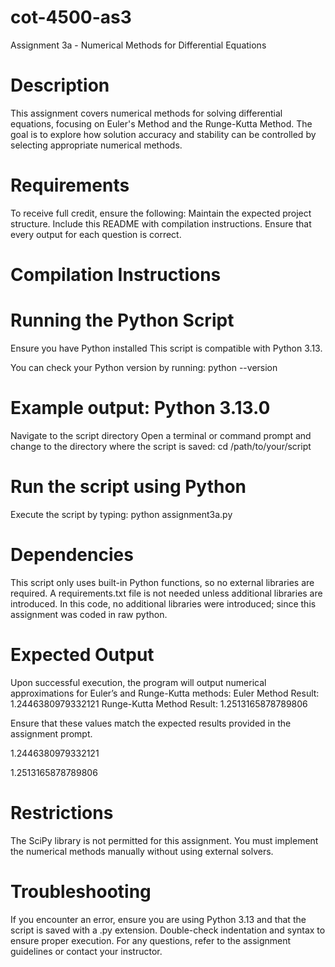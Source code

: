 # cot-4500-as3
Assignment 3a - Numerical Methods for Differential Equations

# Description

This assignment covers numerical methods for solving differential equations, focusing on Euler's Method and the Runge-Kutta Method. The goal is to explore how solution accuracy and stability can be controlled by selecting appropriate numerical methods.

# Requirements

To receive full credit, ensure the following:
Maintain the expected project structure.
Include this README with compilation instructions.
Ensure that every output for each question is correct.

# Compilation Instructions
# Running the Python Script
Ensure you have Python installed
This script is compatible with Python 3.13.

You can check your Python version by running:
python --version  
# Example output: Python 3.13.0

Navigate to the script directory
Open a terminal or command prompt and change to the directory where the script is saved:
cd /path/to/your/script

# Run the script using Python

Execute the script by typing:
python assignment3a.py

# Dependencies

This script only uses built-in Python functions, so no external libraries are required.
A requirements.txt file is not needed unless additional libraries are introduced.
In this code, no additional libraries were introduced; since this assignment was coded in raw python.

# Expected Output

Upon successful execution, the program will output numerical approximations for Euler’s and Runge-Kutta methods:
Euler Method Result: 1.2446380979332121
Runge-Kutta Method Result: 1.2513165878789806

Ensure that these values match the expected results provided in the assignment prompt.

1.2446380979332121

1.2513165878789806

# Restrictions

The SciPy library is not permitted for this assignment. You must implement the numerical methods manually without using external solvers.

# Troubleshooting

If you encounter an error, ensure you are using Python 3.13 and that the script is saved with a .py extension.
Double-check indentation and syntax to ensure proper execution.
For any questions, refer to the assignment guidelines or contact your instructor.
